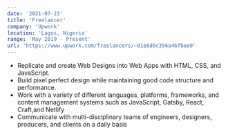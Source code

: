 ```yaml
---
date: '2021-07-23'
title: 'Freelancer'
company: 'Upwork'
location: 'Lagos, Nigeria'
range: 'May 2019 - Present'
url: 'https://www.upwork.com/freelancers/~01e6d0c356a46fbae0'
---
```


- Replicate and create Web Designs into Web Apps with HTML, CSS, and JavaScript.
- Build pixel perfect design while maintaining good code structure and performance.
- Work with a variety of different languages, platforms, frameworks, and content management systems such as JavaScript, Gatsby, React, Craft,and Netlify
- Communicate with multi-disciplinary teams of engineers, designers, producers, and clients on a daily basis

